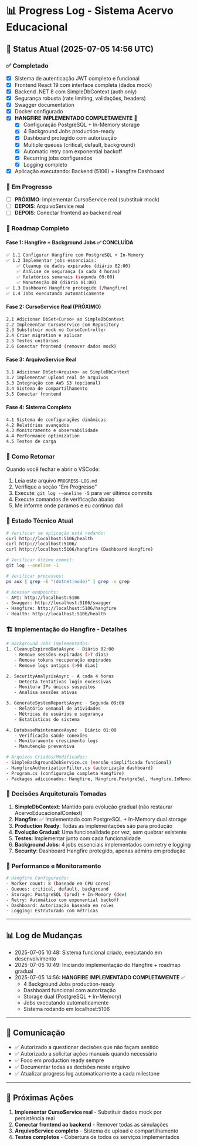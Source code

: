 # 📊 Progress Log - Sistema Acervo Educacional

## 🎯 Status Atual (2025-07-05 14:56 UTC)

### ✅ **Completado**
- [x] Sistema de autenticação JWT completo e funcional
- [x] Frontend React 19 com interface completa (dados mock)
- [x] Backend .NET 8 com SimpleDbContext (auth only)
- [x] Segurança robusta (rate limiting, validações, headers)
- [x] Swagger documentation
- [x] Docker configurado
- [x] **HANGFIRE IMPLEMENTADO COMPLETAMENTE** 🎉
  - [x] Configuração PostgreSQL + In-Memory storage
  - [x] 4 Background Jobs production-ready
  - [x] Dashboard protegido com autorização
  - [x] Multiple queues (critical, default, background)
  - [x] Automatic retry com exponential backoff
  - [x] Recurring jobs configurados
  - [x] Logging completo
- [x] Aplicação executando: Backend (5106) + Hangfire Dashboard

### 🔄 **Em Progresso**
- [ ] **PRÓXIMO**: Implementar CursoService real (substituir mock)
- [ ] **DEPOIS**: ArquivoService real 
- [ ] **DEPOIS**: Conectar frontend ao backend real

### 🎯 **Roadmap Completo**

#### **Fase 1: Hangfire + Background Jobs ✅ CONCLUÍDA**
```bash
✅ 1.1 Configurar Hangfire com PostgreSQL + In-Memory
✅ 1.2 Implementar jobs essenciais:
    ✅ Cleanup de dados expirados (diário 02:00)
    ✅ Análise de segurança (a cada 4 horas)
    ✅ Relatórios semanais (segunda 09:00)
    ✅ Manutenção DB (diário 01:00)
✅ 1.3 Dashboard Hangfire protegido (/hangfire)
✅ 1.4 Jobs executando automaticamente
```

#### **Fase 2: CursoService Real (PRÓXIMO)**
```bash
2.1 Adicionar DbSet<Curso> ao SimpleDbContext
2.2 Implementar CursoService com Repository
2.3 Substituir mock no CursoController
2.4 Criar migration e aplicar
2.5 Testes unitários
2.6 Conectar frontend (remover dados mock)
```

#### **Fase 3: ArquivoService Real**
```bash
3.1 Adicionar DbSet<Arquivo> ao SimpleDbContext
3.2 Implementar upload real de arquivos
3.3 Integração com AWS S3 (opcional)
3.4 Sistema de compartilhamento
3.5 Conectar frontend
```

#### **Fase 4: Sistema Completo**
```bash
4.1 Sistema de configurações dinâmicas
4.2 Relatórios avançados
4.3 Monitoramento e observabilidade
4.4 Performance optimization
4.5 Testes de carga
```

### 🔧 **Como Retomar**
Quando você fechar e abrir o VSCode:
1. Leia este arquivo `PROGRESS-LOG.md`
2. Verifique a seção "Em Progresso"
3. Execute: `git log --oneline -5` para ver últimos commits
4. Execute comandos de verificação abaixo
5. Me informe onde paramos e eu continuo dali

### 🎯 **Estado Técnico Atual**
```bash
# Verificar se aplicação está rodando:
curl http://localhost:5106/health
curl http://localhost:5106/
curl http://localhost:5106/hangfire (Dashboard Hangfire)

# Verificar último commit:
git log --oneline -1

# Verificar processos:
ps aux | grep -E "(dotnet|node)" | grep -v grep

# Acessar endpoints:
- API: http://localhost:5106
- Swagger: http://localhost:5106/swagger  
- Hangfire: http://localhost:5106/hangfire
- Health: http://localhost:5106/health
```

### 🏗️ **Implementação do Hangfire - Detalhes**
```bash
# Background Jobs Implementados:
1. CleanupExpiredDataAsync - Diário 02:00
   - Remove sessões expiradas (>7 dias)
   - Remove tokens recuperação expirados
   - Remove logs antigos (>90 dias)

2. SecurityAnalysisAsync - A cada 4 horas
   - Detecta tentativas login excessivas
   - Monitora IPs únicos suspeitos
   - Analisa sessões ativas

3. GenerateSystemReportsAsync - Segunda 09:00
   - Relatório semanal de atividades
   - Métricas de usuários e segurança
   - Estatísticas do sistema

4. DatabaseMaintenanceAsync - Diário 01:00
   - Verificação saúde conexões
   - Monitoramento crescimento logs
   - Manutenção preventiva

# Arquivos Criados/Modificados:
- SimpleBackgroundJobService.cs (versão simplificada funcional)
- HangfireAuthorizationFilter.cs (autorização dashboard)
- Program.cs (configuração completa Hangfire)
- Packages adicionados: Hangfire, Hangfire.PostgreSql, Hangfire.InMemory
```

### 📝 **Decisões Arquiteturais Tomadas**
1. **SimpleDbContext**: Mantido para evolução gradual (não restaurar AcervoEducacionalContext)
2. **Hangfire**: ✅ Implementado com PostgreSQL + In-Memory dual storage
3. **Production Ready**: Todas as implementações são para produção
4. **Evolução Gradual**: Uma funcionalidade por vez, sem quebrar existente
5. **Testes**: Implementar junto com cada funcionalidade
6. **Background Jobs**: 4 jobs essenciais implementados com retry e logging
7. **Security**: Dashboard Hangfire protegido, apenas admins em produção

### 🚀 **Performance e Monitoramento**
```bash
# Hangfire Configuração:
- Worker count: 8 (baseado em CPU cores)
- Queues: critical, default, background
- Storage: PostgreSQL (prod) + In-Memory (dev)
- Retry: Automático com exponential backoff
- Dashboard: Autorização baseada em roles
- Logging: Estruturado com métricas
```

---

## 📊 **Log de Mudanças**
- 2025-07-05 10:48: Sistema funcional criado, executando em desenvolvimento
- 2025-07-05 10:49: Iniciando implementação do Hangfire + roadmap gradual
- 2025-07-05 14:56: **HANGFIRE IMPLEMENTADO COMPLETAMENTE** ✅
  - 4 Background Jobs production-ready
  - Dashboard funcional com autorização
  - Storage dual (PostgreSQL + In-Memory)
  - Jobs executando automaticamente
  - Sistema rodando em localhost:5106

---

## 🤝 **Comunicação**
- ✅ Autorizado a questionar decisões que não façam sentido
- ✅ Autorizado a solicitar ações manuais quando necessário
- ✅ Foco em production ready sempre
- ✅ Documentar todas as decisões neste arquivo
- ✅ Atualizar progress log automaticamente a cada milestone

---

## 🎯 **Próximas Ações**
1. **Implementar CursoService real** - Substituir dados mock por persistência real
2. **Conectar frontend ao backend** - Remover todas as simulações
3. **ArquivoService completo** - Sistema de upload e compartilhamento
4. **Testes completos** - Cobertura de todos os serviços implementados